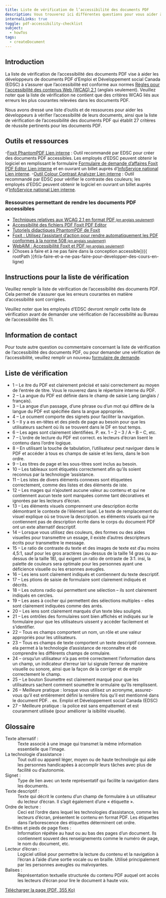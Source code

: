 ```yaml
---
title: Liste de vérification de l’accessibilité des documents PDF
description: Vous trouverez ici différentes questions pour vous aider à savoir si votre document pdf est accessible ou non.
internalLinks: true
toggle: pdf-accessibility-checklist
subject:
  - howTos
tags:
  - createDocument
---
```


## Introduction

La liste de vérification de l’accessibilité des documents PDF vise à aider les développeurs de documents PDF d’Emploi et Développement social Canada (EDSC) à s’assurer que l’accessibilité est conforme aux normes [Règles pour l'accessibilité des contenus Web (WCAG) 2.1](http://www.w3.org/WAI/WCAG21/quickref/) (anglais seulement). Veuillez noter que la liste de vérification ne contient que des critères WCAG liés aux erreurs les plus courantes relevées dans les documents PDF.

Nous avons dressé une liste d’outils et de ressources pour aider les développeurs à vérifier l’accessibilité de leurs documents, ainsi que la liste de vérification de l’accessibilité des documents PDF qui établit 27 critères de réussite pertinents pour les documents PDF.

## Outils et ressources

-[Foxit PhantomPDF Lien interne](http://iservice.prv/fra/giti/catalogue/service_logiciels_applications/foxit_phantomPDF_business.shtml) : Outil recommandé par EDSC pour créer des documents PDF accessibles. Les employés d’EDSC peuvent obtenir le logiciel en remplissant le formulaire [Formulaire de demande d’affaires Foxit PDF Editor Lien interne](https://dialogue/grp/EWCS-SCEW/SiteAssets/SitePages/License%20Request%20Forms/Foxit%20PhantomPDF%20Business%20Request%20form.docx) et en ouvrant un billet auprès d’[InfoService national Lien interne](http://srmis-sigdi-iagent.prv/).
-[Outil Colour Contrast Analyzer Lien interne](http://esdc.prv/fr/dgiit/se/smle/cenw/outils/index-fra.shtml#colour) : Outil recommandé par EDSC pour vérifier le contraste des couleurs; les employés d’EDSC peuvent obtenir le logiciel en ouvrant un billet auprès d’[InfoService national Lien interne](http://srmis-sigdi-iagent.prv/).

### Ressources permettant de rendre les documents PDF accessibles

- <a href="http://www.w3.org/WAI/WCAG21/Techniques/#pdf" hreflang="en">Techniques relatives aux WCAG 2.1 en format PDF<small> (en anglais seulement)</small></a>
- [Accessibilité des fichiers PDF Foxit PDF Editor](https://www.foxitsoftware.com/fr/solution/accessibility/)
- [Tutoriels didactiques PhantomPDF de Foxit](https://www.foxitsoftware.com/fr/support/tutorial/?from=foxit%20phantompdf_business&utm_source=client-app)
- <a href="https://www.foxitsoftware.com/blog/use-action-wizard-to-automatically-make-pdfs-508-compliant/" hreflang="en">Foxit : Utilisez l’assistant d’action pour rendre automatiquement les PDF conformes à la norme 508<small> (en anglais seulement)</small></a>
- <a href="https://webaim.org/techniques/foxit/" hreflang="en">WebAIM : Accessibilité Foxit et PDF<small> (en anglais seulement)</small></a>
- [Choses à faire et à ne pas faire dans la conception accessible]({{ rootPath }}fr/a-faire-et-a-ne-pas-faire-pour-developper-des-cours-en-ligne)

## Instructions pour la liste de vérification

Veuillez remplir la liste de vérification de l’accessibilité des documents PDF. Cela permet de s’assurer que les erreurs courantes en matière d’accessibilité sont corrigées.

Veuillez noter que les employés d’EDSC devront remplir cette liste de vérification avant de demander une vérification de l’accessibilité au Bureau de l’accessibilité des TI.

## Information de contact

Pour toute autre question ou commentaire concernant la liste de vérification de l’accessibilité des documents PDF, ou pour demander une vérification de l’accessibilité, veuillez remplir un nouveau [formulaire de demande](https://a11yrmt.ca/newrequest-fr.php).

## Liste de vérification

<ul class="list-unstyled mrgn-tp-lg mrgn-lft-lg">
<li class="mrgn-bttm-md"><span class="far fa-square mrgn-rght-md" aria-hidden="true"></span>1 &ndash; Le itre du PDF est clairement précisé et saisi correctement au moyen de l’entrée de titre. Vous le rouverez dans le répertoire interne du PDF.</li>
<li class="mrgn-bttm-md"><span class="far fa-square mrgn-rght-md" aria-hidden="true"></span>2 &ndash; La angue du PDF est définie dans le champ de saisie Lang (anglais / français).</li>
<li class="mrgn-bttm-md"><span class="far fa-square mrgn-rght-md" aria-hidden="true"></span>3 &ndash; La angue d’un passage, d’une phrase ou d’un mot qui diffère de la langue du PDF est spécifiée dans la angue appropriée. </li>
<li class="mrgn-bttm-md"><span class="far fa-square mrgn-rght-md" aria-hidden="true"></span>4 &ndash; Le ocument comporte des signets pour faciliter la navigation.</li>
<li class="mrgn-bttm-md"><span class="far fa-square mrgn-rght-md" aria-hidden="true"></span>5 &ndash; Il y a es en-têtes et des pieds de page au besoin pour que les utilisateurs sachent où ils se trouvent dans le DF en tout temps.</li>
<li class="mrgn-bttm-md"><span class="far fa-square mrgn-rght-md" aria-hidden="true"></span>6 &ndash; Les ages sont clairement identifiées. P. ex. 1 – 2 – 3 / A – B – C, etc.</li>
<li class="mrgn-bttm-md"><span class="far fa-square mrgn-rght-md" aria-hidden="true"></span>7 &ndash; L’ordre de lecture du PDF est correct. es lecteurs d’écran lisent le contenu dans l’ordre logique.</li>
<li class="mrgn-bttm-md"><span class="far fa-square mrgn-rght-md" aria-hidden="true"></span>8 &ndash; En utilisant la touche de tabulation, l’utilisateur peut naviguer dans le PDF et accéder à tous es champs de saisie et les liens, dans le bon ordre.</li>
<li class="mrgn-bttm-md"><span class="far fa-square mrgn-rght-md" aria-hidden="true"></span>9 &ndash; Les titres de page et les sous-titres sont inclus au besoin.</li>
<li class="mrgn-bttm-md"><span class="far fa-square mrgn-rght-md" aria-hidden="true"></span>10 &ndash; Les tableaux sont étiquetés correctement afin qu’ils soient reconnus par la technologie ’assistance.</li>
<li class="mrgn-bttm-md"><span class="far fa-square mrgn-rght-md" aria-hidden="true"></span>11 &ndash; Les istes de divers éléments connexes sont étiquetées correctement, comme des listes et des éléments de iste. </li>
<li class="mrgn-bttm-md"><span class="far fa-square mrgn-rght-md" aria-hidden="true"></span>12 &ndash; Les mages qui n’ajoutent aucune valeur au contenu et qui ne contiennent aucun texte sont marquées comme tant décoratives et ignorées par les lecteurs d’écran.</li>
<li class="mrgn-bttm-md"><span class="far fa-square mrgn-rght-md" aria-hidden="true"></span>13 &ndash; Les éléments visuels comprennent une description écrite démontrant le contexte de l’élément isuel. Le texte de remplacement du visuel explique où se trouve la description. es éléments visuels qui ne contiennent pas de description écrite dans le corps du document PDF ont un exte alternatif descriptif.</li>
<li class="mrgn-bttm-md"><span class="far fa-square mrgn-rght-md" aria-hidden="true"></span>14 &ndash; Lorsque vous utilisez des couleurs, des formes ou des aides visuelles pour transmettre un essage, il existe d’autres descripteurs écrits pour transmettre le message.</li>
<li class="mrgn-bttm-md"><span class="far fa-square mrgn-rght-md" aria-hidden="true"></span>15 &ndash; Le ratio de contraste du texte et des images de texte est d’au moins 4,5:1, sauf pour les gros aractères (au-dessus de la taille 14 gras ou au-dessus de la taille 18), qui exigent un ratio de ontraste de 3:1. insi, la palette de couleurs sera optimale pour les personnes ayant une déficience visuelle ou les ersonnes aveugles.</li>
<li class="mrgn-bttm-md"><span class="far fa-square mrgn-rght-md" aria-hidden="true"></span>16 &ndash; Les iens sont clairement indiqués et contiennent du texte descriptif. </li>
<li class="mrgn-bttm-md"><span class="far fa-square mrgn-rght-md" aria-hidden="true"></span>17 &ndash; Les ptions de saisie de formulaire sont clairement indiqués et décrits.</li>
<li class="mrgn-bttm-md"><span class="far fa-square mrgn-rght-md" aria-hidden="true"></span>18 &ndash; Les outons radio qui permettent une sélection – ils sont clairement indiqués en cercles.</li>
<li class="mrgn-bttm-md"><span class="far fa-square mrgn-rght-md" aria-hidden="true"></span>19 &ndash; Les ases à cocher qui permettent des sélections multiples – elles sont clairement indiquées comme des arrés.</li>
<li class="mrgn-bttm-md"><span class="far fa-square mrgn-rght-md" aria-hidden="true"></span>20 &ndash; Les iens sont clairement marqués d’un texte bleu souligné.</li>
<li class="mrgn-bttm-md"><span class="far fa-square mrgn-rght-md" aria-hidden="true"></span>21 &ndash; Les ontrôles des formulaires sont bien affichés et indiqués sur le formulaire pour que les utilisateurs uissent y accéder facilement et s’identifier.</li>
<li class="mrgn-bttm-md"><span class="far fa-square mrgn-rght-md" aria-hidden="true"></span>22 &ndash; Tous es champs comportent un nom, un rôle et une valeur appropriés pour les utilisateurs.</li>
<li class="mrgn-bttm-md"><span class="far fa-square mrgn-rght-md" aria-hidden="true"></span>23 &ndash; Tous es champs de texte comportent un texte descriptif connexe. ela permet à la technologie d’assistance de reconnaître et de comprendre les différents champs de ormulaire.</li>
<li class="mrgn-bttm-md"><span class="far fa-square mrgn-rght-md" aria-hidden="true"></span>24 &ndash; orsqu’un utilisateur n’a pas entré correctement l’information dans un champ, un indicateur d’erreur lair lui signale l’erreur de manière visuelle ou sonore, ainsi que la façon de la corriger et de emplir correctement le champ.</li>
<li class="mrgn-bttm-md"><span class="far fa-square mrgn-rght-md" aria-hidden="true"></span>25 &ndash; Le bouton Soumettre est clairement marqué pour que les utilisateurs sachent comment soumettre le ormulaire qu’ils remplissent.</li>
<li class="mrgn-bttm-md"><span class="far fa-square mrgn-rght-md" aria-hidden="true"></span>26 &ndash; Meilleure pratique : lorsque vous utilisez un acronyme, assurez-vous qu’il est entièrement défini la remière fois qu’il est mentionné dans le document PDF. . ex. Emploi et Développement social Canada (EDSC)</li>
<li class="mrgn-bttm-md"><span class="far fa-square mrgn-rght-md" aria-hidden="true"></span>27 &ndash; Meilleure pratique : la police est sans empattement et est couramment utilisée (pour améliorer la isibilité visuelle).
</ul>

## Glossaire

<dl>
<dt>Texte alternatif :</dt>
<dd>Texte associé à une image qui transmet la même information essentielle que l’image.</dd>
<dt>La technologie d’assistance :</dt>
<dd>Tout outil ou appareil léger, moyen ou de haute technologie qui aide les personnes handicapées à accomplir leurs tâches avec plus de facilité ou d’autonomie.</dd>
<dt>Signet :</dt>
<dd>Type de lien avec un texte représentatif qui facilite la navigation dans les documents.</dd>
<dt>Texte descriptif :</dt>
<dd>Texte qui décrit le contenu d’un champ de formulaire à un utilisateur du lecteur d’écran. Il s’agit également d’une « étiquette ».</dd>
<dt>Ordre de lecture :</dt>
<dd>Ceci est l’ordre dans lequel les technologies d’assistance, comme les lecteurs d’écran, présentent le contenu en format PDF. Les étiquettes dans l’arborescence des étiquettes déterminent cet ordre.</dd>
<dt>En-têtes et pieds de page fixes :</dt>
<dd>Information répétée au haut ou au bas des pages d’un document. Ils contiennent souvent des renseignements comme le numéro de page, le nom du document, etc.</dd>
<dt>Lecteur d’écran :</dt>
<dd>Logiciel utilisé pour permettre la lecture du contenu et la navigation à l’écran à l’aide d’une sortie vocale ou en braille. Utilisé principalement par les personnes aveugles ou malvoyantes.</dd>
<dt>Balises :</dt>
<dd>Représentation textuelle structurée du contenu PDF auquel ont accès les lecteurs d’écran pour lire le document à haute voix.</dd>
</dl>

<a class="btn btn-primary" href="{{ rootPath }}docs/Liste_de_verification_de_laccessibilite_des_documents_PDF.pdf" role="button">Télécharger la page (PDF, 355 Ko)</a>
